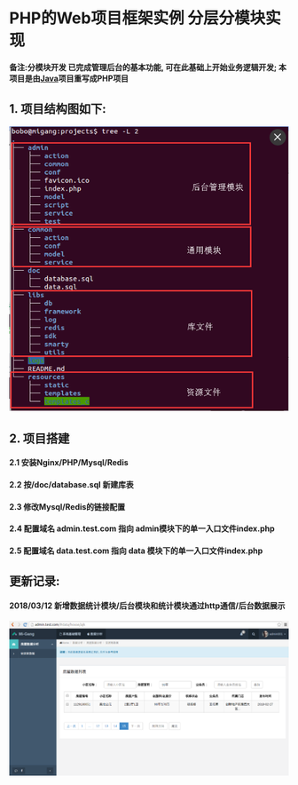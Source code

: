 # PHP的Web项目框架实例 分层分模块实现

#### 备注:分模块开发 已完成管理后台的基本功能, 可在此基础上开始业务逻辑开发; 本项目是由[Java](https://github.com/BoBoGithub/JavaSSM)项目重写成PHP项目

## 1. 项目结构图如下:

<img src="https://raw.githubusercontent.com/BoBoGithub/PhpProject/master/doc/%E9%A1%B9%E7%9B%AE%E7%9B%AE%E5%BD%95%E7%BB%93%E6%9E%84%E5%9B%BE.png">

## 2. 项目搭建

#### 2.1 安装Nginx/PHP/Mysql/Redis
#### 2.2 按/doc/database.sql 新建库表
#### 2.3 修改Mysql/Redis的链接配置
#### 2.4 配置域名 admin.test.com 指向 admin模块下的单一入口文件index.php
#### 2.5 配置域名  data.test.com 指向 data 模块下的单一入口文件index.php


## 更新记录:

#### 2018/03/12 新增数据统计模块/后台模块和统计模块通过http通信/后台数据展示

<img src="https://github.com/BoBoGithub/PhpProject/blob/master/doc/git_img/2018-03-12%2017:17:09%E5%B1%8F%E5%B9%95%E6%88%AA%E5%9B%BE.png?raw=true">
